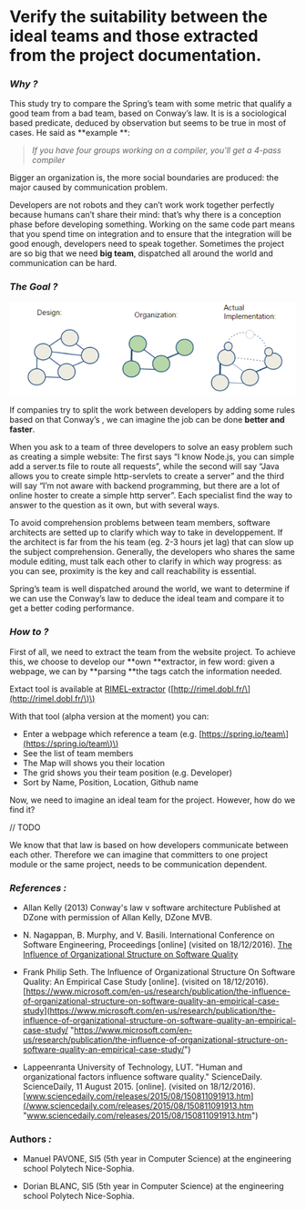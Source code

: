 # Verify the suitability between the ideal teams and those extracted from the project documentation.

### _**Why ?**_

This study try to compare the Spring’s team with some metric that qualify a good team from a bad team, based on Conway’s law. It is is a sociological based predicate, deduced by observation but seems to be true in most of cases. He said as **example **:

> _If you have four groups working on a compiler, you'll get a 4-pass compiler_

Bigger an organization is, the more social boundaries are produced: the major caused by communication problem.

Developers are not robots and they can’t work work together perfectly because humans can’t share their mind: that’s why there is a conception phase before developing something. Working on the same code part means that you spend time on integration and to ensure that the integration will be good enough, developers need to speak together. Sometimes the project are so big that we need **big team**, dispatched all around the world and communication can be hard.

### _**The Goal ?**_

![](/assets/ConwaysLaw.png)

If companies try to split the work between developers by adding some rules based on that Conway’s , we can imagine the job can be done **better and faster**.

When you ask to a team of three developers to solve an easy problem such as creating a simple website: The first says “I know Node.js, you can simple add a server.ts file to route all requests”, while the second will say “Java allows you to create simple http-servlets to create a server” and the third will say “I’m not aware with backend programming, but there are a lot of online hoster to create a simple http server”. Each specialist find the way to answer to the question as it own, but with several ways.

To avoid comprehension problems between team members, software architects are setted up to clarify which way to take in developpement. If the architect is far from the his team \(eg. 2-3 hours jet lag\) that can slow up the subject comprehension. Generally, the developers who shares the same module editing, must talk each other to clarify in which way progress: as you can see, proximity is the key and call reachability is essential.

Spring’s team is well dispatched around the world, we want to determine if we can use the Conway’s law to deduce the ideal team and compare it to get a better coding performance.

### _**How to ?**_

First of all, we need to extract the team from the website project. To achieve this, we choose to develop our **own **extractor, in few word: given a webpage, we can by **parsing **the tags catch the information needed.

Extact tool is available at [RIMEL-extractor](http://rimel.dobl.fr/) \([http://rimel.dobl.fr/\](http://rimel.dobl.fr/\)\)

With that tool \(alpha version at the moment\) you can:

* Enter a webpage which reference a team \(e.g. [https://spring.io/team\](https://spring.io/team\)\)
* See the list of team members
* The Map will shows you their location
* The grid shows you their team position \(e.g. Developer\)
* Sort by Name, Position, Location, Github name

Now, we need to imagine an ideal team for the project. However, how do we find it?

// TODO

We know that that law is based on how developers communicate between each other. Therefore we can imagine that committers to one project module or the same project, needs to be communication dependent.

### _**References :**_

* Allan Kelly \(2013\) Conway's law v software architecture Published at DZone with permission of Allan Kelly, DZone MVB.

* N. Nagappan, B. Murphy, and V. Basili. International Conference on Software Engineering, Proceedings \[online\] \(visited on 18/12/2016\). [The Influence of Organizational Structure on Software Quality](https://www.gitbook.com/book/mireillebf/uca-students-on-software-maintenance/edit#)

* Frank Philip Seth. The Influence of Organizational Structure On Software Quality: An Empirical Case Study \[online\]. \(visited on 18/12/2016\). [https://www.microsoft.com/en-us/research/publication/the-influence-of-organizational-structure-on-software-quality-an-empirical-case-study](https://www.microsoft.com/en-us/research/publication/the-influence-of-organizational-structure-on-software-quality-an-empirical-case-study/ "https://www.microsoft.com/en-us/research/publication/the-influence-of-organizational-structure-on-software-quality-an-empirical-case-study/")

* Lappeenranta University of Technology, LUT. "Human and organizational factors influence software quality." ScienceDaily. ScienceDaily, 11 August 2015. \[online\]. \(visited on 18/12/2016\). [www.sciencedaily.com/releases/2015/08/150811091913.htm](/www.sciencedaily.com/releases/2015/08/150811091913.htm "www.sciencedaily.com/releases/2015/08/150811091913.htm")

### Authors _**:**_

* Manuel PAVONE, SI5 \(5th year in Computer Science\) at the engineering school Polytech Nice-Sophia.

* Dorian BLANC, SI5 \(5th year in Computer Science\) at the engineering school Polytech Nice-Sophia.



